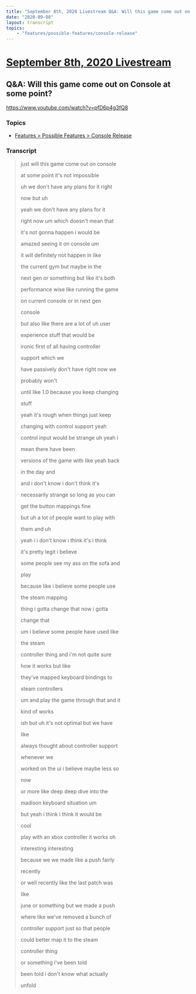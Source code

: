 ```yaml
---
title: "September 8th, 2020 Livestream Q&A: Will this game come out on Console at some point?"
date: "2020-09-08"
layout: transcript
topics:
    - "features/possible-features/console-release"
---
```

# [September 8th, 2020 Livestream](../2020-09-08.md)
## Q&A: Will this game come out on Console at some point?
https://www.youtube.com/watch?v=pfD6p4g3fQ8

### Topics
* [Features > Possible Features > Console Release](../topics/features/possible-features/console-release.md)

### Transcript

> just will this game come out on console
>
> at some point it's not impossible
>
> uh we don't have any plans for it right
>
> now but uh
>
> yeah we don't have any plans for it
>
> right now um which doesn't mean that
>
> it's not gonna happen i would be
>
> amazed seeing it on console um
>
> it will definitely not happen in like
>
> the current gym but maybe in the
>
> next gen or something but like it's both
>
> performance wise like running the game
>
> on current console or in next gen
>
> console
>
> but also like there are a lot of uh user
>
> experience stuff that would be
>
> ironic first of all having controller
>
> support which we
>
> have passively don't have right now we
>
> probably won't
>
> until like 1.0 because you keep changing
>
> stuff
>
> yeah it's rough when things just keep
>
> changing with control support yeah
>
> control input would be strange uh yeah i
>
> mean there have been
>
> versions of the game with like yeah back
>
> in the day and
>
> and i don't know i don't think it's
>
> necessarily strange so long as you can
>
> get the button mappings fine
>
> but uh a lot of people want to play with
>
> them and uh
>
> yeah i i don't know i think it's i think
>
> it's pretty legit i believe
>
> some people see my ass on the sofa and
>
> play
>
> because like i believe some people use
>
> the steam mapping
>
> thing i gotta change that now i gotta
>
> change that
>
> um i believe some people have used like
>
> the steam
>
> controller thing and i'm not quite sure
>
> how it works but like
>
> they've mapped keyboard bindings to
>
> steam controllers
>
> um and play the game through that and it
>
> kind of works
>
> ish but uh it's not optimal but we have
>
> like
>
> always thought about controller support
>
> whenever we
>
> worked on the ui i believe maybe less so
>
> now
>
> or more like deep deep dive into the
>
> madison keyboard situation um
>
> but yeah i think i think it would be
>
> cool
>
> play with an xbox controller it works oh
>
> interesting interesting
>
> because we we made like a push fairly
>
> recently
>
> or well recently like the last patch was
>
> like
>
> june or something but we made a push
>
> where like we've removed a bunch of
>
> controller support just so that people
>
> could better map it to the steam
>
> controller thing
>
> or something i've been told
>
> been told i don't know what actually
>
> unfold
>

